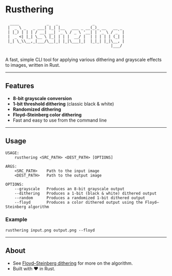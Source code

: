 # Rusthering

```
  ____            _   _               _             
 |  _ \ _   _ ___| |_| |__   ___ _ __(_)_ __   __ _ 
 | |_) | | | / __| __| '_ \ / _ \ '__| | '_ \ / _` |
 |  _ <| |_| \__ \ |_| | | |  __/ |  | | | | | (_| |
 |_| \_\\__,_|___/\__|_| |_|\___|_|  |_|_| |_|\__, |
                                              |___/ 
   
```

A fast, simple CLI tool for applying various dithering and grayscale effects to images, written in Rust.

---

## Features
- **8-bit grayscale conversion**
- **1-bit threshold dithering** (classic black & white)
- **Randomized dithering**
- **Floyd–Steinberg color dithering**
- Fast and easy to use from the command line

---

## Usage

```console
USAGE:
    rusthering <SRC_PATH> <DEST_PATH> [OPTIONS]

ARGS:
    <SRC_PATH>    Path to the input image
    <DEST_PATH>   Path to the output image

OPTIONS:
    --grayscale   Produces an 8-bit grayscale output
    --dithering   Produces a 1-bit (black & white) dithered output
    --random      Produces a randomized 1-bit dithered output
    --floyd       Produces a color dithered output using the Floyd–Steinberg algorithm
```

### Example

```console
rusthering input.png output.png --floyd
```

---

## About
- See [Floyd–Steinberg dithering](https://en.wikipedia.org/wiki/Floyd%E2%80%93Steinberg_dithering) for more on the algorithm.
- Built with ❤️ in Rust.
